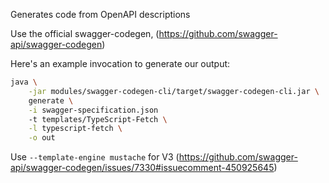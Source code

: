 Generates code from OpenAPI descriptions

Use the official swagger-codegen, (https://github.com/swagger-api/swagger-codegen)

Here's an example invocation to generate our output:

```bash
java \
    -jar modules/swagger-codegen-cli/target/swagger-codegen-cli.jar \
    generate \
    -i swagger-specification.json
    -t templates/TypeScript-Fetch \
    -l typescript-fetch \
    -o out
```

Use `--template-engine mustache` for V3 (https://github.com/swagger-api/swagger-codegen/issues/7330#issuecomment-450925645)
